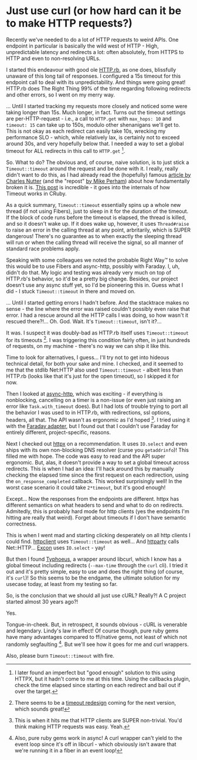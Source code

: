 # Just use curl (or how hard can it be to make HTTP requests?)

Recently we've needed to do a lot of HTTP requests to weird APIs. One
endpoint in particular is basically the wild west of HTTP - High,
unpredictable latency and redirects a lot: often absolutely, from HTTPS
to HTTP and even to non-resolving URLs.

I started this endeavour with good ole
[HTTP.rb](https://github.com/httprb/http), as one does, blissfully
unaware of this long tail of responses. I configured a 15s timeout for
this endpoint call to deal with its unpredictability. And things were
going great! HTTP.rb does The Right Thing 99% of the time regarding
following redirects and other errors, so I went on my merry way.

... Until I started tracking my requests more closely and noticed some
were taking longer than 15s. Much longer, in fact. Turns out the timeout
settings are per-HTTP-request - i.e., a call to `HTTP.get` with
`max_hops: 10` and `timeout: 15` can take up to 150s, modulo other
shenanigans we'll get to. This is not okay as each redirect can easily
take 10s, wrecking my performance SLO - which, while relatively lax, is
certainly not to exceed around 30s, and very hopefully below that. I
needed a way to set a global timeout for ALL redirects in this call to
`HTTP.get` [^1].

So. What to do? The obvious and, of course, naive solution, is to just
stick a `Timeout::timeout` around the request and be done with it. I
really, really didn't want to do this, as I had already read the
(hopefully) famous [article by Charles
Nutter](https://web.archive.org/web/20110903054547/http://blog.headius.com/2008/02/ruby-threadraise-threadkill-timeoutrb.html)
(and the "repost" [by Mike
Perham](https://www.mikeperham.com/2015/05/08/timeout-rubys-most-dangerous-api/))
about how fundamentally broken it is. [This
post](https://redgetan.cc/understanding-timeouts-in-cruby/) is
incredible - it goes into the internals of how Timeout works in CRuby.

As a quick summary, `Timeout::timeout` essentially spins up a whole new
thread (if not using Fibers), just to sleep in it for the duration of
the timeout. If the block of code runs before the timeout is elapsed,
the thread is killed, and so it doesn't wake up. If it does wake up,
however, it uses `Thread#raise` to raise an error in the calling thread
at any point, arbritarily, which is SUPER dangerous! There's no
guarantee as to when exactly the sleeping thread will run or when the
calling thread will receive the signal, so all manner of standard race
problems apply.

Speaking with some colleagues we noted the probable Right Way™ to solve
this would be to use Fibers and async-http, possibly with Faraday. I,
uh, didn't do that. My logic and testing was already very much on top of
HTTP.rb's behavior, so it'd be a pretty big change. Besides, our project
doesn't use any async stuff yet, so I'd be pioneering this in. Guess
what I did - I stuck `Timeout::timeout` in there and moved on.

... Until I started getting errors I hadn't before. And the stacktrace
makes no sense - the line where the error was raised couldn't possibly
even raise that error. I had a rescue around all the HTTP calls I was
doing, so how wasn't it rescued there?!... Oh. God. Wait. It's
`Timeout::timeout`, isn't it?...

It was. I suspect it was doubly-bad as HTTP.rb itself uses
`Timeout::timeout` for its timeouts [^2]. I was triggering this
condition fairly often, in just hundreds of requests, on my machine -
there's no way we can ship it like this.

Time to look for alternatives, I guess... I'll try not to get into
hideous technical detail, for both your sake and mine. I checked, and it
seemed to me that the stdlib Net:HTTP also used `Timeout::timeout` -
albeit less than HTTP.rb (looks like that it's just for the open
timeout), so I skipped it for now.

Then I looked at [async-http](https://github.com/socketry/async-http),
which was exciting - if everything is nonblocking, cancelling on a timer
is a non-issue (or even just raising an error like `Task.with_timeout`
does). But I had lots of trouble trying to port all the behavior I was
used to in HTTP.rb, with redirections, ssl options, headers, all that.
The API wasn't as ergonomic as I'd hoped [^3]. I tried using it with the
[Faraday adapter](), but I found out that I couldn't use Faraday for
entirely different, project-specific, reasons.

Next I checked out [httpx](https://github.com/HoneyryderChuck/httpx) on
a recommendation. It uses `IO.select` and even ships with its own
non-blocking DNS resolver (curse you `getaddrinfo`)! This filled me with
hope. The code was easy to read and the API super ergonomic. But, alas,
it doesn't provide a way to set a global timeout across redirects. This
is when I had an idea: I'll hack around this by manually checking the
elapsed time since the first request on each redirection, using the
`on_response_completed` callback. This worked surprisingly well! In the
worst case scenario it could take `2*timeout`, but it's good enough!

Except... Now the responses from the endpoints are different. httpx has
different semantics on what headers to send and what to do on redirects.
Admitedly, this is probably hard mode for http clients (yes the
endpoints I'm hitting are really that weird). Forget about timeouts if I
don't have semantic correctness.

This is when I went mad and starting clicking desperately on all http
clients I could find. [httpclient](https://github.com/nahi/httpclient)
uses `Timeout::timeout` as well... And
[httparty](https://github.com/jnunemaker/httparty) calls Net::HTTP...
[Excon](https://github.com/excon/excon) uses `IO.select` - yay!

But then I found [Typhoeus](https://github.com/typhoeus/typhoeus), a
wrapper around libcurl, which I know has a global timeout including
redirects (`--max-time` through the `curl` cli). I tried it out and it's
pretty simple, easy to use and does the right thing (of course, it's
`curl`)! So this seems to be the endgame, the ultimate solution for my
usecase today, at least from my testing so far.

So, is the conclusion that we should all just use cURL? Really?! A C
project started almost 30 years ago?!

Yes.

Tongue-in-cheek. But, in retrospect, it sounds obvious - cURL is
venerable and legendary. Lindy's law in effect! Of course though, pure
ruby gems have many advantages compared to ffi/native gems, not least of
which not randomly segfaulting [^4]. But we'll see how it goes for me
and curl wrappers.

Also, please burn `Timeout::timeout` with fire.

[^1]: I later found an imperfect but "good enough" solution to this
    using HTTPX, but it hadn't come to me at this time. Using the
    callbacks plugin, check the time elapsed since starting on each
    redirect and bail out if over the target.

[^2]: There seems to be a [timeout
    redesign](https://github.com/httprb/http/issues/773) coming for the
    next version, which sounds great!

[^3]: This is when it hits me that HTTP clients are SUPER non-trivial.
    You'd think making HTTP requests was easy. Yeah.

[^4]: Also, pure ruby gems work in async! A curl wrapper can't yield to
    the event loop since it's off in libcurl - which obviously isn't
    aware that we're running it in a fiber in an event loop!
